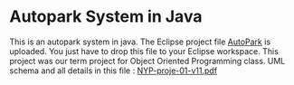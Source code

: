 # Autopark System in Java
This is an autopark system in java. The Eclipse project file [AutoPark](https://github.com/fzehracetin/autopark-system-in-java/tree/master/AutoPark) is uploaded. You just have to drop this file to your Eclipse workspace. This project was our term project for Object Oriented Programming class. UML schema and all details in this file : [NYP-proje-01-v11.pdf](https://github.com/fzehracetin/autopark-system-in-java/blob/master/NYP-proje-01-v11.pdf)
